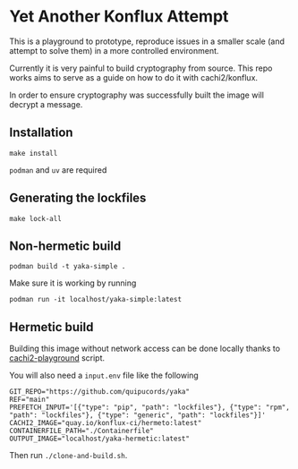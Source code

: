 # Yet Another Konflux Attempt

This is a playground to prototype, reproduce issues in a smaller scale (and attempt to solve them)
in a more controlled environment.

Currently it is very painful to build cryptography from source. This repo works aims to serve
as a guide on how to do it with cachi2/konflux.

In order to ensure cryptography was successfully built the image will decrypt a message.

## Installation
```
make install
```
`podman` and `uv` are required


## Generating the lockfiles

```
make lock-all
```

## Non-hermetic build

```
podman build -t yaka-simple .
```

Make sure it is working by running

```
podman run -it localhost/yaka-simple:latest
```

## Hermetic build
Building this image without network access can be done locally thanks to 
[cachi2-playground](https://github.com/brunoapimentel/cachi2-playground) script.

You will also need a `input.env` file like the following
```.env
GIT_REPO="https://github.com/quipucords/yaka"
REF="main"
PREFETCH_INPUT='[{"type": "pip", "path": "lockfiles"}, {"type": "rpm", "path": "lockfiles"}, {"type": "generic", "path": "lockfiles"}]'
CACHI2_IMAGE="quay.io/konflux-ci/hermeto:latest"
CONTAINERFILE_PATH="./Containerfile"
OUTPUT_IMAGE="localhost/yaka-hermetic:latest"
```

Then run `./clone-and-build.sh`.
